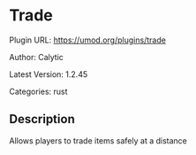 # Trade

Plugin URL: https://umod.org/plugins/trade

Author: Calytic

Latest Version: 1.2.45

Categories: rust

## Description

Allows players to trade items safely at a distance
